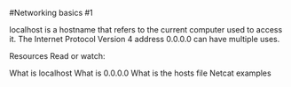 #Networking basics #1

localhost is a hostname that refers to the current computer used to access it.
The Internet Protocol Version 4 address 0.0.0.0 can have multiple uses.


Resources
Read or watch:

What is localhost
What is 0.0.0.0
What is the hosts file
Netcat examples
